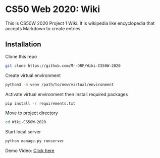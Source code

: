 # CS50 Web 2020: Wiki

This is CS50W 2020 Project 1 Wiki. It is wikipedia like encyclopedia that accepts Markdown to create entries.

## Installation

Clone this repo

```bash
git clone https://github.com/Mr-DRP/Wiki-CS50W-2020
```
Create virtual environment

```bash
python3 -m venv /path/to/new/virtual/environment
```
Activate virtual environment then
Install required packages

```bash
pip install -r requirements.txt
```
Move to project directory
```bash
cd Wiki-CS50W-2020
```

Start local server
```bash
python manage.py runserver
```

Demo Video: [Click here](https://youtu.be/QaLHGGvYPPQ)